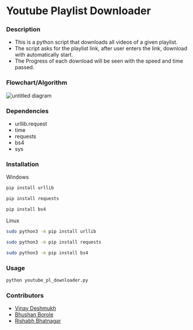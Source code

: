 # Youtube Playlist Downloader

### Description	
- This is a python script that downloads all videos of a given playlist.
- The script asks for the playlist link, after user enters the link, download with automatically start.
- The Progress of each download will be seen with the speed and time passed.


### Flowchart/Algorithm
![untitled diagram](https://user-images.githubusercontent.com/43790534/49329397-43754280-f5a4-11e8-8a28-912b77aee48b.png)


### Dependencies
- urllib.request
- time
- requests
- bs4
- sys


### Installation
Windows<br>
```bash
pip install urllib

pip install requests  

pip install bs4  
```

Linux<br>
```bash
sudo python3 -m pip install urllib  

sudo python3 -m pip install requests 

sudo python3 -m pip install bs4  
```
	

### Usage
```python
python youtube_pl_downloader.py
```


### Contributors
- [Vinay Deshmukh](https://github.com/vinay-deshmukh/)
- [Bhushan Borole](https://github.com/bhushan-borole)
- [Rishabh Bhatnagar](https://github.com/RishabhBhatnagar)

